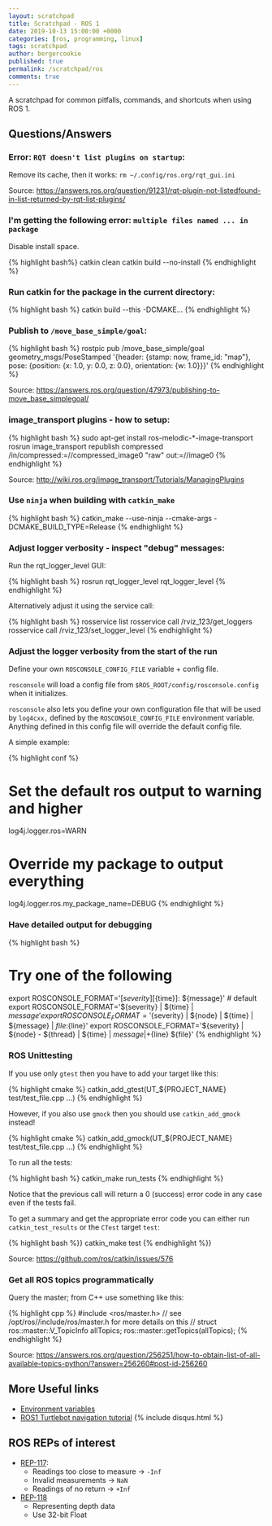 ```yaml
---
layout: scratchpad
title: Scratchpad - ROS 1
date: 2019-10-13 15:00:00 +0000
categories: [ros, programming, linux]
tags: scratchpad
author: bergercookie
published: true
permalink: /scratchpad/ros
comments: true
---
```


A scratchpad for common pitfalls, commands, and shortcuts when using ROS 1.

## Questions/Answers

### Error: `RQT doesn't list plugins on startup`:

Remove its cache, then it works: `rm ~/.config/ros.org/rqt_gui.ini`

 Source: <https://answers.ros.org/question/91231/rqt-plugin-not-listedfound-in-list-returned-by-rqt-list-plugins/>

### I'm getting the following error: `multiple files named ... in package`

Disable install space.

{% highlight bash%}
catkin clean
catkin build <package-name> --no-install
{% endhighlight %}

### Run catkin for the package in the current directory:

{% highlight bash %}
catkin build --this -DCMAKE...
{% endhighlight %}

### Publish to `/move_base_simple/goal`:

{% highlight bash %}
rostpic pub /move_base_simple/goal geometry_msgs/PoseStamped '{header: {stamp: now, frame_id: "map"}, pose: {position: {x: 1.0, y: 0.0, z: 0.0}, orientation: {w: 1.0}}}'
{% endhighlight %}

Source: <https://answers.ros.org/question/47973/publishing-to-move_base_simplegoal/>

### image_transport plugins - how to setup:

{% highlight bash %}
sudo apt-get install ros-melodic-*-image-transport
rosrun image_transport republish compressed /in/compressed:=/<path-to-topic>/compressed_image0  "raw" out:=/<path-to-topic>/image0
{% endhighlight %}

Source: <http://wiki.ros.org/image_transport/Tutorials/ManagingPlugins>

### Use `ninja` when building with `catkin_make`

{% highlight bash %}
catkin_make --use-ninja --cmake-args -DCMAKE_BUILD_TYPE=Release
{% endhighlight %}

### Adjust logger verbosity - inspect "debug" messages:

Run the rqt_logger_level GUI:

{% highlight bash %}
rosrun rqt_logger_level rqt_logger_level
{% endhighlight %}

Alternatively adjust it using the service call:

{% highlight bash %}
rosservice list
rosservice call /rviz_123/get_loggers <tab><tab>
rosservice call /rviz_123/set_logger_level <tab><tab>
{% endhighlight %}

### Adjust the logger verbosity from the start of the run

Define your own `ROSCONSOLE_CONFIG_FILE` variable + config file.

`rosconsole` will load a config file from `$ROS_ROOT/config/rosconsole.config`
when it initializes.

`rosconsole` also lets you define your own configuration file that will be
used by `log4cxx,` defined by the `ROSCONSOLE_CONFIG_FILE` environment variable.
Anything defined in this config file will override the default config file.

A simple example:

{% highlight conf %}
# Set the default ros output to warning and higher
log4j.logger.ros=WARN
# Override my package to output everything
log4j.logger.ros.my_package_name=DEBUG
{% endhighlight %}

### Have detailed output for debugging

{% highlight bash %}
# Try one of the following
export ROSCONSOLE_FORMAT='[${severity}] [${time}]: ${message}' # default
export ROSCONSOLE_FORMAT='${severity} | ${time} | ${message}'
export ROSCONSOLE_FORMAT='${severity} | ${node} | ${time} | ${message} | ${file}:${line}'
export ROSCONSOLE_FORMAT='${severity} | ${node} - ${thread} | ${time} | ${message} | +${line} ${file}'
{% endhighlight %}

### ROS Unittesting

If you use only `gtest` then you have to add your target like this:

{% highlight cmake %}
catkin_add_gtest(UT_${PROJECT_NAME} test/test_file.cpp
                                    ...)
{% endhighlight %}

However, if you also use `gmock` then you should use `catkin_add_gmock` instead!

{% highlight cmake %}
catkin_add_gmock(UT_${PROJECT_NAME} test/test_file.cpp
                                    ...)
{% endhighlight %}

To run all the tests:

{% highlight bash %}
catkin_make run_tests
{% endhighlight %}

Notice that the previous call will return a 0 (success) error code in any case
even if the tests fail.

To get a summary and get the appropriate error code you can either run `catkin_test_results`
or the `CTest` target `test`:

{% highlight bash %}}
catkin_make test
{% endhighlight %}}

Source: https://github.com/ros/catkin/issues/576

### Get all ROS topics programmatically

Query the master; from C++ use something like this:

{% highlight cpp %}
#include <ros/master.h>
// see /opt/ros/<ros-version>/include/ros/master.h for more details on this
// struct
ros::master::V_TopicInfo allTopics;
ros::master::getTopics(allTopics);
{% endhighlight %}

Source: https://answers.ros.org/question/256251/how-to-obtain-list-of-all-available-topics-python/?answer=256260#post-id-256260

## More Useful links

* [Environment variables](http://wiki.ros.org/ROS/EnvironmentVariables)
* [ROS1 Turtlebot navigation tutorial](http://wiki.ros.osuosl.org/turtlebot_navigation/Tutorials/Autonomously%20navigate%20in%20a%20known%20map)
{% include disqus.html %}

## ROS REPs of interest

* [REP-117](https://www.ros.org/reps/rep-0117.html):
  * Readings too close to measure -> `-Inf`
  * Invalid measurements          -> `NaN`
  * Readings of no return         -> `+Inf`
* [REP-118](https://www.ros.org/reps/rep-0118.html)
  * Representing depth data
  * Use 32-bit Float
